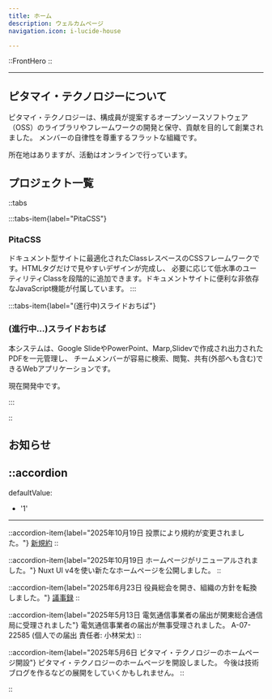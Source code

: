 ```yaml
---
title: ホーム
description: ウェルカムページ
navigation.icon: i-lucide-house

---
```


::FrontHero
::

***

## ピタマイ・テクノロジーについて

ピタマイ・テクノロジーは、構成員が提案するオープンソースソフトウェア（OSS）のライブラリやフレームワークの開発と保守、貢献を目的して創業されました。
メンバーの自律性を尊重するフラットな組織です。

所在地はありますが、活動はオンラインで行っています。

## プロジェクト一覧

::tabs

:::tabs-item{label="PitaCSS"}

### PitaCSS

ドキュメント型サイトに最適化されたClassレスベースのCSSフレームワークです。HTMLタグだけで見やすいデザインが完成し、
必要に応じて低水準のユーティリティClassを段階的に追加できます。ドキュメントサイトに便利な非依存なJavaScript機能が付属しています。
:::

:::tabs-item{label="(進行中)スライドおちば"}

### (進行中...)スライドおちば

本システムは、Google SlideやPowerPoint、Marp,Slidevで作成され出力されたPDFを一元管理し、
チームメンバーが容易に検索、閲覧、共有(外部へも含む)できるWebアプリケーションです。

現在開発中です。

:::

::

## お知らせ

::accordion
---
defaultValue:

- '1'

---

::accordion-item{label="2025年10月19日 投票により規約が変更されました。"}
[新規約](https://docs.google.com/document/d/1yI6_JrWZfSfVSf0LfpLfqcBB36_OvJKKMYyTt_WDmj8/edit?usp=sharing)
::

::accordion-item{label="2025年10月19日 ホームページがリニューアルされました。"}
Nuxt UI v4を使い新たなホームページを公開しました。
::

::accordion-item{label="2025年6月23日 役員総会を開き、組織の方針を転換しました。"}
[議事録](https://docs.google.com/document/d/1khvoRprPNWk-qRGtwCtlA-CPt7mlF-1l7d96FeDbrnM/edit?usp=sharing)
::

::accordion-item{label="2025年5月13日 電気通信事業者の届出が関東総合通信局に受理されました"}
電気通信事業者の届出が無事受理されました。
A-07-22585 (個人での届出 責任者: 小林栄太)
::

::accordion-item{label="2025年5月6日 ピタマイ・テクノロジーのホームページ開設"}
ピタマイ・テクノロジーのホームページを開設しました。
今後は技術ブログを作るなどの展開をしていくかもしれません。
::

::
